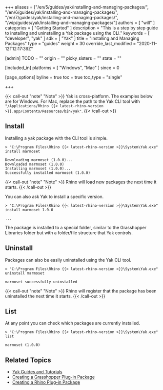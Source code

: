 +++
aliases = ["/en/5/guides/yak/installing-and-managing-packages/", "/en/6/guides/yak/installing-and-managing-packages/", "/en/7/guides/yak/installing-and-managing-packages/", "/wip/guides/yak/installing-and-managing-packages/"]
authors = [ "will" ]
categories = [ "Getting Started" ]
description = "This is a step by step guide to installing and uninstalling a Yak package using the CLI."
keywords = [ "developer", "yak" ]
sdk = [ "Yak" ]
title = "Installing and Managing Packages"
type = "guides"
weight = 30
override_last_modified = "2020-11-12T12:17:36Z"

[admin]
TODO = ""
origin = ""
picky_sisters = ""
state = ""

[included_in]
platforms = [ "Windows", "Mac" ]
since = 0

[page_options]
byline = true
toc = true
toc_type = "single"

+++

{{< call-out "note" "Note" >}}
Yak is cross-platform. The examples below are for Windows.
For Mac, replace the path to the Yak CLI tool with
<code>"/Applications/Rhino {{< latest-rhino-version >}}.app/Contents/Resources/bin/yak"</code>.
{{< /call-out >}}



## Install

Installing a yak package with the CLI tool is simple.

```commandline
> "C:\Program Files\Rhino {{< latest-rhino-version >}}\System\Yak.exe" install marmoset

Downloading marmoset (1.0.0)...
Downloaded marmoset (1.0.0)
Installing marmoset (1.0.0)...
Successfully installed marmoset (1.0.0)
```

{{< call-out "note" "Note" >}}
Rhino will load new packages the next time it starts.
{{< /call-out >}}

You can also ask Yak to install a specific version.

```commandline
> "C:\Program Files\Rhino {{< latest-rhino-version >}}\System\Yak.exe" install marmoset 1.0.0

...
```

The package is installed to a special folder, similar to the Grasshopper
Libraries folder but with a folder/file structure that Yak controls.


## Uninstall

Packages can also be easily uninstalled using the Yak CLI tool.

```commandline
> "C:\Program Files\Rhino {{< latest-rhino-version >}}\System\Yak.exe" uninstall marmoset

marmoset successfully uninstalled
```

{{< call-out "note" "Note" >}}
Rhino will register that the package has been uninstalled
the next time it starts.
{{< /call-out >}}


## List

At any point you can check which packages are currently installed.

```commandline
> "C:\Program Files\Rhino {{< latest-rhino-version >}}\System\Yak.exe" list

marmoset (1.0.0)
```

## Related Topics

- [Yak Guides and Tutorials](/guides/yak/)
- [Creating a Grasshopper Plug-in Package](/guides/yak/creating-a-grasshopper-plugin-package/)
- [Creating a Rhino Plug-in Package](/guides/yak/creating-a-rhino-plugin-package/)
